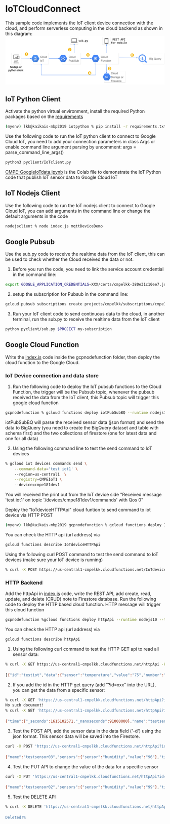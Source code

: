 # IoTCloudConnect
This sample code implements the IoT client device connection with the cloud, and perform serverless computing in the cloud backend as shown in this diagram:
![Figure](/Resources/Picture1.png)

## IoT Python Client
Activate the python virtual environment, install the required Python packages based on the [requirements](/iotpython/requirements.txt)
```bash
(myenv) lkk@kaikais-mbp2019 iotpython % pip install -r requirements.txt
```
Use the following code to run the IoT python client to connect to Google Cloud IoT, you need to add your connection parameters in class Args or enable command line argument parsing by uncomment: args = parse_command_line_args()
```bash
python3 pyclient/IoTclient.py
```
[CMPE-GoogleIoTdata.ipynb](/Notebook/CMPE-GoogleIoTdata.ipynb) is the Colab file to demonstrate the IoT Python code that publish IoT sensor data to Google Cloud IoT

## IoT Nodejs Client
Use the following code to run the IoT nodejs client to connect to Google Cloud IoT, you can add arguments in the command line or change the default arguments in the code
```bash
nodejsclient % node index.js mqttDeviceDemo
```

## Google Pubsub
Use the sub.py code to receive the realtime data from the IoT client, this can be used to check whether the Cloud received the data or not. 
1. Before you run the code, you need to link the service account credential in the command line: 
```bash
export GOOGLE_APPLICATION_CREDENTIALS=XXX/certs/cmpelkk-380e31c10ee7.json
```
2. setup the subscription for Pubsub in the command line: 
```bash
gcloud pubsub subscriptions create projects/cmpelkk/subscriptions/cmpe181dev1-subscription --topic=projects/cmpelkk/topics/cmpeiotdevice1
```
3. Run your IoT client code to send continuous data to the cloud, in another terminal, run the sub.py to receive the realtime data from the IoT client
```bash
python pyclient/sub.py $PROJECT my-subscription
```

## Google Cloud Function
Write the [index.js](/gcpnodefunction/index.js) code inside the gcpnodefunction folder, then deploy the cloud function to the Google Cloud.

### IoT Device connection and data store
1. Run the following code to deploy the IoT pubsub functions to the Cloud Function, the trigger will be the Pubsub topic, whenever the pubsub received the data from the IoT client, this Pubsub topic will trigger this google cloud function
```bash
gcpnodefunction % gcloud functions deploy iotPubSubBQ --runtime nodejs10 --trigger-topic cmpeiotdevice1
```
iotPubSubBQ will parse the received sensor data (json format) and send the data to BigQuery (you need to create the BigQuery dataset and table with schema first) and the two collections of firestore (one for latest data and one for all data)

2. Using the following command line to test the send command to IoT devices
```bash
% gcloud iot devices commands send \
    --command-data='test iot1' \   
    --region=us-central1  \
    --registry=CMPEIoT1 \   
    --device=cmpe181dev1
```
You will received the print out from the IoT device side "Received message 'test iot1' on topic '/devices/cmpe181dev1/commands' with Qos 0"

Deploy the "IoTdeviceHTTPApi" cloud funtion to send command to iot device via HTTP POST
```bash
(myenv) lkk@kaikais-mbp2019 gcpnodefunction % gcloud functions deploy IoTdeviceHTTPApi --runtime nodejs10 --trigger-http
```
You can check the HTTP api (url address) via
```bash
gcloud functions describe IoTdeviceHTTPApi
```
Using the following curl POST command to test the send command to IoT devices (make sure your IoT device is running)
```bash
% curl -X POST https://us-central1-cmpelkk.cloudfunctions.net/IoTdeviceHTTPApi -H "Content-Type:application/json" -d '{"deviceId":"cmpe181dev1","message":"test message"}'
```

### HTTP Backend
Add the httpApi in [index.js](/gcpnodefunction/index.js) code, write the REST API, add create, read, update, and delete (CRUD) note to Firestore database. Run the following code to deploy the HTTP based cloud function. HTTP message will trigger this cloud function
```bash
gcpnodefunction %gcloud functions deploy httpApi --runtime nodejs10 --trigger-http
```
You can check the HTTP api (url address) via
```bash
gcloud functions describe httpApi
```
1. Using the following curl command to test the HTTP GET api to read all sensor data:
```bash
% curl -X GET https://us-central1-cmpelkk.cloudfunctions.net/httpApi -H "Content-Type:application/json"

[{"id":"testiot","data":{"sensor":"temperature","value":"75","number":"2020"}}]
```
2. If you add the id in the HTTP get query (add "?id=xxx" into the URL), you can get the data from a specific sensor:
```bash
% curl -X GET 'https://us-central1-cmpelkk.cloudfunctions.net/httpApi?id=cmpe181dev1'
No such document!
% curl -X GET 'https://us-central1-cmpelkk.cloudfunctions.net/httpApi?id=testsensor02'

{"time":{"_seconds":1615102571,"_nanoseconds":91000000},"name":"testsensor02","sensors":{"value":"99","sensor":"humidity"}}
```
3. Test the POST API, add the sensor data in the data field ('-d') using the json format. This sensor data will be saved into the Firestore.
```bash
curl -X POST 'https://us-central1-cmpelkk.cloudfunctions.net/httpApi?id=testsensor03' -H "content-type:application/json" -d '{"bodydata":{"sensor":"humidity","value":"96"}}'

{"name":"testsensor03","sensors":{"sensor":"humidity","value":"96"},"time":"2021-03-07T07:42:47.040Z"}%
```
4. Test the PUT API to change the value of the data for a specific sensor
```bash
curl -X PUT 'https://us-central1-cmpelkk.cloudfunctions.net/httpApi?id=testsensor02' -H "content-type:application/json" -d '{"bodydata":{"sensor":"humidity","value":"99"}}'

{"name":"testsensor02","sensors":{"sensor":"humidity","value":"99"},"time":"2021-03-07T07:36:11.091Z"}
```
5. Test the DELETE API
```bash
% curl -X DELETE 'https://us-central1-cmpelkk.cloudfunctions.net/httpApi?id=testsensor03' -H "content-type:application/json”
             
Deleted!%   
```

